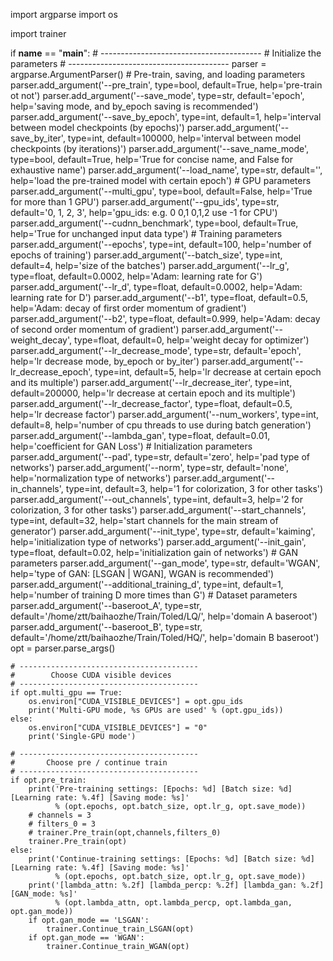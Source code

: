 import argparse
import os

import trainer

if __name__ == "__main__":
    # ----------------------------------------
    #        Initialize the parameters
    # ----------------------------------------
    parser = argparse.ArgumentParser()
    # Pre-train, saving, and loading parameters
    parser.add_argument('--pre_train', type=bool, default=True, help='pre-train ot not')
    parser.add_argument('--save_mode', type=str, default='epoch',
                        help='saving mode, and by_epoch saving is recommended')
    parser.add_argument('--save_by_epoch', type=int, default=1, help='interval between model checkpoints (by epochs)')
    parser.add_argument('--save_by_iter', type=int, default=100000,
                        help='interval between model checkpoints (by iterations)')
    parser.add_argument('--save_name_mode', type=bool, default=True,
                        help='True for concise name, and False for exhaustive name')
    parser.add_argument('--load_name', type=str, default='', help='load the pre-trained model with certain epoch')
    # GPU parameters
    parser.add_argument('--multi_gpu', type=bool, default=False, help='True for more than 1 GPU')
    parser.add_argument('--gpu_ids', type=str, default='0, 1, 2, 3', help='gpu_ids: e.g. 0  0,1  0,1,2  use -1 for CPU')
    parser.add_argument('--cudnn_benchmark', type=bool, default=True, help='True for unchanged input data type')
    # Training parameters
    parser.add_argument('--epochs', type=int, default=100, help='number of epochs of training')
    parser.add_argument('--batch_size', type=int, default=4, help='size of the batches')
    parser.add_argument('--lr_g', type=float, default=0.0002, help='Adam: learning rate for G')
    parser.add_argument('--lr_d', type=float, default=0.0002, help='Adam: learning rate for D')
    parser.add_argument('--b1', type=float, default=0.5, help='Adam: decay of first order momentum of gradient')
    parser.add_argument('--b2', type=float, default=0.999, help='Adam: decay of second order momentum of gradient')
    parser.add_argument('--weight_decay', type=float, default=0, help='weight decay for optimizer')
    parser.add_argument('--lr_decrease_mode', type=str, default='epoch', help='lr decrease mode, by_epoch or by_iter')
    parser.add_argument('--lr_decrease_epoch', type=int, default=5,
                        help='lr decrease at certain epoch and its multiple')
    parser.add_argument('--lr_decrease_iter', type=int, default=200000,
                        help='lr decrease at certain epoch and its multiple')
    parser.add_argument('--lr_decrease_factor', type=float, default=0.5, help='lr decrease factor')
    parser.add_argument('--num_workers', type=int, default=8,
                        help='number of cpu threads to use during batch generation')
    parser.add_argument('--lambda_gan', type=float, default=0.01, help='coefficient for GAN Loss')
    # Initialization parameters
    parser.add_argument('--pad', type=str, default='zero', help='pad type of networks')
    parser.add_argument('--norm', type=str, default='none', help='normalization type of networks')
    parser.add_argument('--in_channels', type=int, default=3, help='1 for colorization, 3 for other tasks')
    parser.add_argument('--out_channels', type=int, default=3, help='2 for colorization, 3 for other tasks')
    parser.add_argument('--start_channels', type=int, default=32,
                        help='start channels for the main stream of generator')
    parser.add_argument('--init_type', type=str, default='kaiming', help='initialization type of networks')
    parser.add_argument('--init_gain', type=float, default=0.02, help='initialization gain of networks')
    # GAN parameters
    parser.add_argument('--gan_mode', type=str, default='WGAN', help='type of GAN: [LSGAN | WGAN], WGAN is recommended')
    parser.add_argument('--additional_training_d', type=int, default=1, help='number of training D more times than G')
    # Dataset parameters
    parser.add_argument('--baseroot_A', type=str, default='/home/ztt/baihaozhe/Train/Toled/LQ/',
                        help='domain A baseroot')
    parser.add_argument('--baseroot_B', type=str, default='/home/ztt/baihaozhe/Train/Toled/HQ/',
                        help='domain B baseroot')
    opt = parser.parse_args()

    # ----------------------------------------
    #        Choose CUDA visible devices
    # ----------------------------------------
    if opt.multi_gpu == True:
        os.environ["CUDA_VISIBLE_DEVICES"] = opt.gpu_ids
        print('Multi-GPU mode, %s GPUs are used' % (opt.gpu_ids))
    else:
        os.environ["CUDA_VISIBLE_DEVICES"] = "0"
        print('Single-GPU mode')

    # ----------------------------------------
    #       Choose pre / continue train
    # ----------------------------------------
    if opt.pre_train:
        print('Pre-training settings: [Epochs: %d] [Batch size: %d] [Learning rate: %.4f] [Saving mode: %s]'
              % (opt.epochs, opt.batch_size, opt.lr_g, opt.save_mode))
        # channels = 3
        # filters_0 = 3
        # trainer.Pre_train(opt,channels,filters_0)
        trainer.Pre_train(opt)
    else:
        print('Continue-training settings: [Epochs: %d] [Batch size: %d] [Learning rate: %.4f] [Saving mode: %s]'
              % (opt.epochs, opt.batch_size, opt.lr_g, opt.save_mode))
        print('[lambda_attn: %.2f] [lambda_percp: %.2f] [lambda_gan: %.2f] [GAN_mode: %s]'
              % (opt.lambda_attn, opt.lambda_percp, opt.lambda_gan, opt.gan_mode))
        if opt.gan_mode == 'LSGAN':
            trainer.Continue_train_LSGAN(opt)
        if opt.gan_mode == 'WGAN':
            trainer.Continue_train_WGAN(opt)
